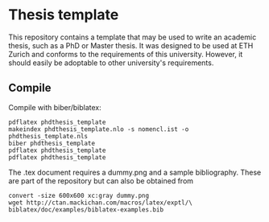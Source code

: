 
# Thesis template

This repository contains a template that may be used to write an academic
thesis, such as a PhD or Master thesis. It was designed to be used at ETH
Zurich and conforms to the requirements of this university. However, it should
easily be adoptable to other university's requirements.

## Compile

Compile with biber/biblatex:

    pdflatex phdthesis_template
    makeindex phdthesis_template.nlo -s nomencl.ist -o phdthesis_template.nls
    biber phdthesis_template
    pdflatex phdthesis_template
    pdflatex phdthesis_template

The .tex document requires a dummy.png and a sample bibliography. These are part of the repository but can also be obtained from 

    convert -size 600x600 xc:gray dummy.png
    wget http://ctan.mackichan.com/macros/latex/exptl/\
    biblatex/doc/examples/biblatex-examples.bib

